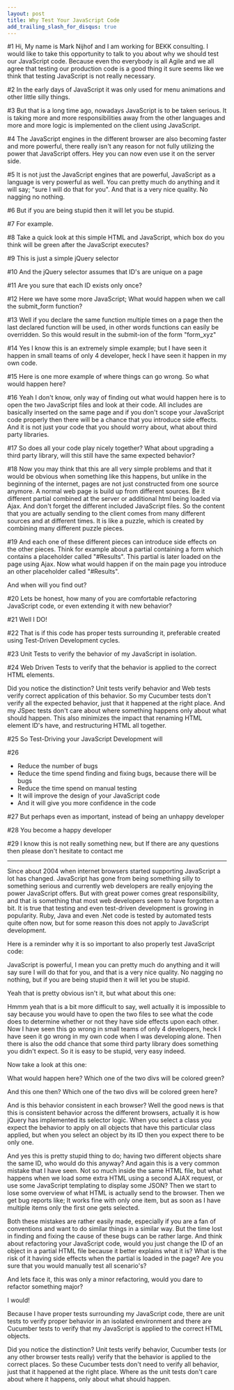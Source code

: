 ```yaml
---
layout: post
title: Why Test Your JavaScript Code
add_trailing_slash_for_disqus: true
---
```

#1
Hi, My name is Mark Nijhof and I am working for BEKK consulting. I would like to take this opportunity to talk to you about why we should test our JavaScript code. Because even tho everybody is all Agile and we all agree that testing our production code is a good thing it sure seems like we think that testing JavaScript is not really necessary.

#2
In the early days of JavaScript it was only used for menu animations and other little silly things.

#3
But that is a long time ago, nowadays JavaScript is to be taken serious. It is taking more and more responsibilities away from the other languages and more and more logic is implemented on the client using JavaScript.

#4
The JavaScript engines in the different browser are also becoming faster and more powerful, there really isn't any reason for not fully utilizing the power that JavaScript offers. Hey you can now even use it on the server side.

#5
It is not just the JavaScript engines that are powerful, JavaScript as a language is very powerful as well. You can pretty much do anything and it will say; "sure I will do that for you". And that is a very nice quality. No nagging no nothing.

#6
But if you are being stupid then it will let you be stupid. 

#7
For example.

#8
Take a quick look at this simple HTML and JavaScript, which box do you think will be green after the JavaScript executes?

#9
This is just a simple jQuery selector

#10
And the jQuery selector assumes that ID's are unique on a page

#11
Are you sure that each ID exists only once?

#12
Here we have some more JavaScript; What would happen when we call the submit_form function?

#13
Well if you declare the same function multiple times on a page then the last declared function will be used, in other words functions can easily be overridden. So this would result in the submit-ion of the form "form_xyz"

#14
Yes I know this is an extremely simple example; but I have seen it happen in small teams of only 4 developer, heck I have seen it happen in my own code.

#15
Here is one more example of where things can go wrong. So what would happen here?

#16
Yeah I don't know, only way of finding out what would happen here is to open the two JavaScript files and look at their code. All includes are basically inserted on the same page and if you don't scope your JavaScript code properly then there will be a chance that you introduce side effects. And it is not just your code that you should worry about, what about third party libraries.

#17
So does all your code play nicely together? What about upgrading a third party library, will this still have the same expected behavior?

#18
Now you may think that this are all very simple problems and that it would be obvious when something like this happens, but unlike in the beginning of the internet, pages are not just constructed from one source anymore. A normal web page is build up from different sources. Be it different partial combined at the server or additional html being loaded via Ajax. And don't forget the different included JavaScript files. So the content that you are actually sending to the client comes from many different sources and at different times. It is like a puzzle, which is created by combining many different puzzle pieces.

#19
And each one of these different pieces can introduce side effects on the other pieces. Think for example about a partial containing a form which contains a placeholder called "#Results". This partial is later loaded on the page using Ajax. Now what would happen if on the main page you introduce an other placeholder called "#Results". 

And when will you find out?

#20
Lets be honest, how many of you are comfortable refactoring JavaScript code, or even extending it with new behavior? 

#21
Well I DO!

#22
That is if this code has proper tests surrounding it, preferable created using Test-Driven Development cycles. 

#23
Unit Tests to verify the behavior of my JavaScript in isolation.

#24
Web Driven Tests to verify that the behavior is applied to the correct HTML elements. 

Did you notice the distinction? Unit tests verify behavior and Web tests verify correct application of this behavior. So my Cucumber tests don't verify all the expected behavior, just that it happened at the right place. And my JSpec tests don't care about where something happens only about what should happen. This also minimizes the impact that renaming HTML element ID's have, and restructuring HTML all together.

#25
So Test-Driving your JavaScript Development will

#26
- Reduce the number of bugs
- Reduce the time spend finding and fixing bugs, because there will be bugs
- Reduce the time spend on manual testing
- It will improve the design of your JavaScript code
- And it will give you more confidence in the code

#27
But perhaps even as important, instead of being an unhappy developer

#28
You become a happy developer

#29
I know this is not really something new, but If there are any questions then please don't hesitate to contact me 

---


Since about 2004 when internet browsers started supporting JavaScript a lot has changed. JavaScript has gone from being something silly to something serious and currently web developers are really enjoying the power JavaScript offers. But with great power comes great responsibility, and that is something that most web developers seem to have forgotten a bit. It is true that testing and even test-driven development is growing in popularity. Ruby, Java and even .Net code is tested by automated tests quite often now, but for some reason this does not apply to JavaScript development.

Here is a reminder why it is so important to also properly test JavaScript code:

JavaScript is powerful, I mean you can pretty much do anything and it will say sure I will do that for you, and that is a very nice quality. No nagging no nothing, but if you are being stupid then it will let you be stupid. 

<script src="https://gist.github.com/671596.js?file=example_0.htm"></script>

Yeah that is pretty obvious isn't it, but what about this one:

<script src="https://gist.github.com/671596.js?file=example_1.htm"></script>

Hmmm yeah that is a bit more difficult to say, well actually it is impossible to say because you would have to open the two files to see what the code does to determine whether or not they have side effects upon each other. Now I have seen this go wrong in small teams of only 4 developers, heck I have seen it go wrong in my own code when I was developing alone. Then there is also the odd chance that some third party library does something you didn't expect. So it is easy to be stupid, very easy indeed.

Now take a look at this one:

<script src="https://gist.github.com/671596.js?file=example_2.htm"></script>

What would happen here? Which one of the two divs will be colored green?

<script src="https://gist.github.com/671596.js?file=example_3.htm"></script>

And this one then? Which one of the two divs will be colored green here? 

And is this behavior consistent in each browser? Well the good news is that this is consistent behavior across the different browsers, actually it is how jQuery has implemented its selector logic. When you select a class you expect the behavior to apply on all objects that have this particular class applied, but when you select an object by its ID then you expect there to be only one. 

And yes this is pretty stupid thing to do; having two different objects share the same ID, who would do this anyway? And again this is a very common mistake that I have seen. Not so much inside the same HTML file, but what happens when we load some extra HTML using a second AJAX request, or use some JavaScript templating to display some JSON? Then we start to lose some overview of what HTML is actually send to the browser. Then we get bug reports like; It works fine with only one item, but as soon as I have multiple items only the first one gets selected.

Both these mistakes are rather easily made, especially if you are a fan of conventions and want to do similar things in a similar way. But the time lost in finding and fixing the cause of these bugs can be rather large. And think about refactoring your JavaScript code, would you just change the ID of an object in a partial HTML file because it better explains what it is? What is the risk of it having side effects when the partial is loaded in the page? Are you sure that you would manually test all scenario's? 

And lets face it, this was only a minor refactoring, would you dare to refactor something major?

I would!

Because I have proper tests surrounding my JavaScript code, there are unit tests to verify proper behavior in an isolated environment and there are Cucumber tests to verify that my JavaScript is applied to the correct HTML objects. 

Did you notice the distinction? Unit tests verify behavior, Cucumber tests (or any other browser tests really) verify that the behavior is applied to the correct places. So these Cucumber tests don't need to verify all behavior, just that it happened at the right place. Where as the unit tests don't care about where it happens, only about what should happen.

